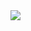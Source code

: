 <!--
 * @由于个人水平有限, 难免有些错误, 还请指点:  
 * @Author: cpu_code
 * @Date: 2020-10-18 21:29:19
 * @LastEditTime: 2020-10-18 21:35:53
 * @FilePath: \web\javascript\js_event_binding\readme.md
 * @Gitee: [https://gitee.com/cpu_code](https://gitee.com/cpu_code)
 * @Github: [https://github.com/CPU-Code](https://github.com/CPU-Code)
 * @CSDN: [https://blog.csdn.net/qq_44226094](https://blog.csdn.net/qq_44226094)
 * @Gitbook: [https://923992029.gitbook.io/cpucode/](https://923992029.gitbook.io/cpucode/)
-->

<img src="https://gitee.com/cpu_code/picture_bed/raw/master/20201018213550.png"/>